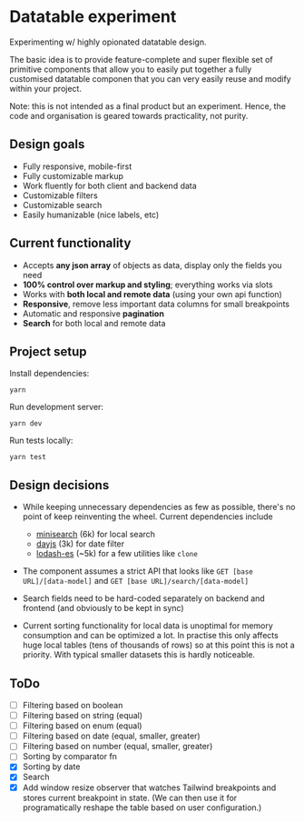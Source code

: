 # Datatable experiment

Experimenting w/ highly opionated datatable design.

The basic idea is to provide feature-complete and super flexible set of primitive components that allow you to easily put together a fully customised datatable componen that you can very easily reuse and modify within your project.

Note: this is not intended as a final product but an experiment. Hence, the code and organisation is geared towards practicality, not purity.

## Design goals

- Fully responsive, mobile-first
- Fully customizable markup
- Work fluently for both client and backend data
- Customizable filters
- Customizable search
- Easily humanizable (nice labels, etc)

## Current functionality

- Accepts **any json array** of objects as data, display only the fields you need
- **100% control over markup and styling**; everything works via slots
- Works with **both local and remote data** (using your own api function)
- **Responsive**, remove less important data columns for small breakpoints
- Automatic and responsive **pagination**
- **Search** for both local and remote data

## Project setup

Install dependencies:

```
yarn
```

Run development server:

```
yarn dev
```

Run tests locally:

```
yarn test
```

## Design decisions

- While keeping unnecessary dependencies as few as possible, there's no point of keep reinventing the wheel. Current dependencies include

  - [minisearch](https://github.com/lucaong/minisearch) (6k) for local search
  - [dayjs](https://github.com/iamkun/dayjs) (3k) for date filter
  - [lodash-es](https://github.com/lodash/lodash) (~5k) for a few utilities like `clone`

- The component assumes a strict API that looks like `GET [base URL]/[data-model]` and `GET [base URL]/search/[data-model]`
- Search fields need to be hard-coded separately on backend and frontend (and obviously to be kept in sync)
- Current sorting functionality for local data is unoptimal for memory consumption and can be optimized a lot. In practise this only affects huge local tables (tens of thousands of rows) so at this point this is not a priority. With typical smaller datasets this is hardly noticeable.

## ToDo

- [ ] Filtering based on boolean
- [ ] Filtering based on string (equal)
- [ ] Filtering based on enum (equal)
- [ ] Filtering based on date (equal, smaller, greater)
- [ ] Filtering based on number (equal, smaller, greater)
- [ ] Sorting by comparator fn
- [x] Sorting by date
- [x] Search
- [x] Add window resize observer that watches Tailwind breakpoints and stores current breakpoint in state. (We can then use it for programatically reshape the table based on user configuration.)
